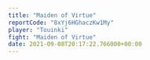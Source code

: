 ```yaml
---
title: "Maiden of Virtue"
reportCode: "8xYj6HGhaczKw1My"
player: "Touinki"
fight: "Maiden of Virtue"
date: 2021-09-08T20:17:22.766000+00:00
---
```

